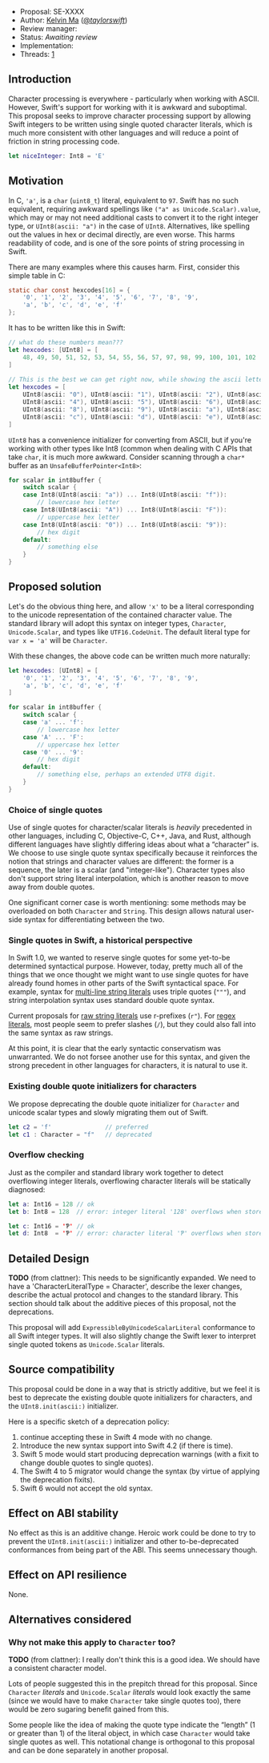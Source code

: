 * Proposal: SE-XXXX
* Author: [Kelvin Ma](https://github.com/kelvin13) ([@*taylorswift*](https://forums.swift.org/u/taylorswift/summary))
* Review manager: 
* Status: *Awaiting review*
* Implementation: 
* Threads: [1](https://forums.swift.org/t/prepitch-character-integer-literals/10442)

## Introduction

Character processing is everywhere - particularly when working with ASCII.  However, Swift's support for working with it is awkward and suboptimal.  This proposal seeks to improve character processing support by allowing Swift integers to be written using single quoted character literals, which is much more consistent with other languages and will reduce a point of friction in string processing code.

```swift
let niceInteger: Int8 = 'E'
```

## Motivation 

In C, `'a'`, is a `char` (`uint8_t`) literal, equivalent to `97`. Swift has no such equivalent, requiring awkward spellings like `("a" as Unicode.Scalar).value`, which may or may not need additional casts to convert it to the right integer type, or `UInt8(ascii: "a")` in the case of `UInt8`. Alternatives, like spelling out the values in hex or decimal directly, are even worse.  This harms readability of code, and is one of the sore points of string processing in Swift.

There are many examples where this causes harm.  First, consider this simple table in C:

```c
static char const hexcodes[16] = {
    '0', '1', '2', '3', '4', '5', '6', '7', '8', '9', 
    'a', 'b', 'c', 'd', 'e', 'f'
};
```

It has to be written like this in Swift:

```swift
// what do these numbers mean???
let hexcodes: [UInt8] = [
    48, 49, 50, 51, 52, 53, 54, 55, 56, 57, 97, 98, 99, 100, 101, 102
] 
    
// This is the best we can get right now, while showing the ascii letter form.
let hexcodes = [
    UInt8(ascii: "0"), UInt8(ascii: "1"), UInt8(ascii: "2"), UInt8(ascii: "3"),
    UInt8(ascii: "4"), UInt8(ascii: "5"), UInt8(ascii: "6"), UInt8(ascii: "7"),
    UInt8(ascii: "8"), UInt8(ascii: "9"), UInt8(ascii: "a"), UInt8(ascii: "b"),
    UInt8(ascii: "c"), UInt8(ascii: "d"), UInt8(ascii: "e"), UInt8(ascii: "f")
]    
```

`UInt8` has a convenience initializer for converting from ASCII, but if you're working with other types like Int8 (common when dealing with C APIs that take `char`, it is much more awkward.  Consider scanning through a `char*` buffer as an `UnsafeBufferPointer<Int8>`:

```swift
for scalar in int8buffer {
    switch scalar {
    case Int8(UInt8(ascii: "a")) ... Int8(UInt8(ascii: "f")):
        // lowercase hex letter
    case Int8(UInt8(ascii: "A")) ... Int8(UInt8(ascii: "F")):
        // uppercase hex letter
    case Int8(UInt8(ascii: "0")) ... Int8(UInt8(ascii: "9")):
        // hex digit
    default:
        // something else
    }
}
```

## Proposed solution 

Let's do the obvious thing here, and allow `'x'` to be a literal corresponding to the unicode representation of the contained character value.  The standard library will adopt this syntax on integer types, `Character`, `Unicode.Scalar`, and types like `UTF16.CodeUnit`.  The default literal type for `var x = 'a'` will be `Character`.

With these changes, the above code can be written much more naturally:

```swift
let hexcodes: [UInt8] = [
    '0', '1', '2', '3', '4', '5', '6', '7', '8', '9', 
    'a', 'b', 'c', 'd', 'e', 'f'
] 

for scalar in int8buffer {
    switch scalar {
    case 'a' ... 'f':
        // lowercase hex letter
    case 'A' ... 'F':
        // uppercase hex letter
    case '0' ... '9':
        // hex digit
    default:
        // something else, perhaps an extended UTF8 digit.
    }
}
```

### Choice of single quotes

Use of single quotes for character/scalar literals is *heavily* precedented in other languages, including C, Objective-C, C++, Java, and Rust, although different languages have slightly differing ideas about what a “character” is.  We choose to use single quote syntax specifically because it reinforces the notion that strings and character values are different: the former is a sequence, the later is a scalar (and "integer-like").  Character types also don't support string literal interpolation, which is another reason to move away from double quotes.

One significant corner case is worth mentioning: some methods may be overloaded on both `Character` and `String`.  This design allows natural user-side syntax for differentiating between the two.

### Single quotes in Swift, a historical perspective

In Swift 1.0, we wanted to reserve single quotes for some yet-to-be determined syntactical purpose. However, today, pretty much all of the things that we once thought we might want to use single quotes for have already found homes in other parts of the Swift syntactical space.  For example, syntax for [multi-line string literals](https://github.com/apple/swift-evolution/blob/master/proposals/0168-multi-line-string-literals.md) uses triple quotes (`"""`), and string interpolation syntax uses standard double quote syntax. 

Current proposals for [raw string literals](https://github.com/apple/swift-evolution/blob/master/proposals/0200-raw-string-escaping.md) use r-prefixes (`r"`).  For [regex literals](https://forums.swift.org/t/string-update/7398/6), most people seem to prefer slashes (`/`), but they could also fall into the same syntax as raw strings.

At this point, it is clear that the early syntactic conservatism was unwarranted.  We do not forsee another use for this syntax, and given the strong precedent in other languages for characters, it is natural to use it.

### Existing double quote initializers for characters

We propose deprecating the double quote initializer for `Character` and unicode scalar types and slowly migrating them out of Swift.

```swift
let c2 = 'f'               // preferred
let c1 : Character = "f"   // deprecated
```

### Overflow checking

Just as the compiler and standard library work together to detect overflowing integer literals, overflowing character literals will be statically diagnosed:

```swift
let a: Int16 = 128 // ok
let b: Int8 = 128  // error: integer literal '128' overflows when stored into 'Int8' 

let c: Int16 = 'Ƥ' // ok
let d: Int8  = 'Ƥ' // error: character literal 'Ƥ' overflows when stored into 'Int8' 
```

## Detailed Design 

**TODO** (from clattner):  This needs to be significantly expanded.  We need to have a 'CharacterLiteralType = Character', describe the lexer changes, describe the actual protocol and changes to the standard library.  This section should talk about the additive pieces of this proposal, not the deprecations.

This proposal will add `ExpressibleByUnicodeScalarLiteral` conformance to all Swift integer types. It will also slightly change the Swift lexer to interpret single quoted tokens as `Unicode.Scalar` literals. 

## Source compatibility 

This proposal could be done in a way that is strictly additive, but we feel it is best to deprecate the existing double quote initializers for characters, and the `UInt8.init(ascii:)` initializer.  

Here is a specific sketch of a deprecation policy: 
  1) continue accepting these in Swift 4 mode with no change.  
  2) Introduce the new syntax support into Swift 4.2 (if there is time).  
  3) Swift 5 mode would start producing deprecation warnings (with a fixit to change double quotes to single quotes).
  4) The Swift 4 to 5 migrator would change the syntax (by virtue of applying the deprecation fixits).
  4) Swift 6 would not accept the old syntax.

## Effect on ABI stability 

No effect as this is an additive change.  Heroic work could be done to try to prevent the `UInt8.init(ascii:)` initializer and other to-be-deprecated conformances from being part of the ABI.  This seems unnecessary though.

## Effect on API resilience 

None. 

## Alternatives considered 

### Why not make this apply to `Character` too?

**TODO** (from clattner): I really don't think this is a good idea.  We should have a consistent character model.


Lots of people suggested this in the prepitch thread for this proposal. Since `Character` *literals* and `Unicode.Scalar` *literals* would look exactly the same (since we would have to make `Character` take single quotes too), there would be zero sugaring benefit gained from this. 

Some people like the idea of making the quote type indicate the “length” (1 or greater than 1) of the literal object, in which case `Character` would take single quotes as well. This notational change is orthogonal to this proposal and can be done separately in another proposal.
